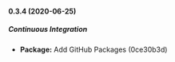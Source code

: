 #### 0.3.4 (2020-06-25)

##### Continuous Integration

* **Package:**  Add GitHub Packages (0ce30b3d)

